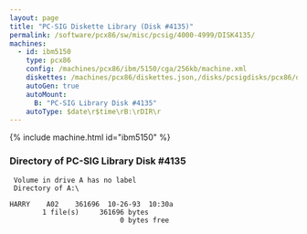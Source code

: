 ```yaml
---
layout: page
title: "PC-SIG Diskette Library (Disk #4135)"
permalink: /software/pcx86/sw/misc/pcsig/4000-4999/DISK4135/
machines:
  - id: ibm5150
    type: pcx86
    config: /machines/pcx86/ibm/5150/cga/256kb/machine.xml
    diskettes: /machines/pcx86/diskettes.json,/disks/pcsigdisks/pcx86/diskettes.json
    autoGen: true
    autoMount:
      B: "PC-SIG Library Disk #4135"
    autoType: $date\r$time\rB:\rDIR\r
---
```


{% include machine.html id="ibm5150" %}

### Directory of PC-SIG Library Disk #4135

     Volume in drive A has no label
     Directory of A:\

    HARRY    A02    361696  10-26-93  10:30a
            1 file(s)     361696 bytes
                               0 bytes free
